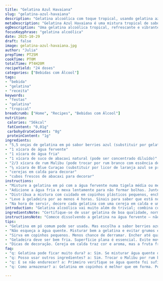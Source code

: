 ```yaml
---
title: "Gelatina Azul Havaiana"
slug: "gelatina-azul-havaiana"
description: "Gelatina alcoólica com toque tropical, usando gelatina azul sabor berries adaptada com suco de abacaxi, Malibu e Blue Curaçao. Leve alteração nas quantidades para melhor consistência e sabor equilibrado. Substituições sugeridas para rum Malibu e Blue Curaçao se não tiver à mão. Técnicas para evitar gelatina endurecida demais ou líquida demais. Resfriamento com sinais visuais para textura ideal. Decoração com frutas frescas para aroma e visual. Serve até 24 doses pequenas. Calorias controladas, abaixo de 60 por porção, com baixo teor de gordura e sódio. Acompanhamento divertido para festas descontraídas ou reuniões de amigos."
metaDescription: "Gelatina Azul Havaiana é uma mistura tropical de sabores com um toque alcoólico. Perfeita para festas e momentos descontraídos."
ogDescription: "Uma gelatina alcoólica tropical, refrescante e vibrante para animar suas festas e surpreender seus amigos."
focusKeyphrase: "gelatina alcoólica"
date: 2025-10-29
draft: false
image: gelatina-azul-havaiana.jpg
author: "Julia"
prepTime: PT25M
cookTime: PT0M
totalTime: PT4H20M
recipeYield: "24 doses"
categories: ["Bebidas com Álcool"]
tags:
- "bebida"
- "gelatina"
- "receita"
keywords:
- "festas"
- "gelatina"
- "tropical"
breadcrumb: ["Home", "Recipes", "Bebidas com Álcool"]
nutrition: 
 calories: "56kcal"
 fatContent: "0,01g"
 carbohydrateContent: "8g"
 proteinContent: "1g"
ingredients:
- "5,5 onças de gelatina em pó sabor berries azul (substituir por gelatina sabor abacaxi para variação)"
- "1 xícara de água fervente"
- "1 xícara de água fria"
- "1 xícara de suco de abacaxi natural (pode ser concentrado diluído)"
- "2/3 xícara de rum Malibu (pode trocar por rum branco com essência de coco)"
- "¼ xícara de Blue Curaçao (substituir por licor de laranja azul se preferir menos doce)"
- "cerejas em calda para decorar"
- "cubos frescos de abacaxi para decorar"
instructions:
- "Misture a gelatina em pó com a água fervente numa tigela média ou medidor com bico. Bata com batedor de arame até dissolver totalmente, sem grumos visíveis. Importante: não deixe esfriar demais antes de seguir."
- "Adicione a água fria e mexa lentamente para não formar bolhas. Junte o suco de abacaxi, o rum Malibu e o Blue Curaçao. Misture com cuidado para homogeneizar antes da montagem."
- "Distribua a mistura com cuidado em copinhos plásticos pequenos, enchendo até quase a borda para evitar transbordar. Toque na lateral para assentar o líquido, elimine bolhas com uma espátula pequena."
- "Leve à geladeira por ao menos 4 horas. Sinais para saber que está no ponto: a superfície não deve mais balançar ao mexer a bandeja, a textura ao toque deve ser firme, sem partes ainda líquidas no centro."
- "Na hora de servir, decore cada gelatina com uma cereja em calda e um pedaço de abacaxi fresco por cima para contraste visual e aromas que despertam o paladar."
introduction: "Gelatina alcoólica vai muito além do trivial; combina cores vibrantes e sabores tropicais num copinho prático, diversão na certa em qualquer festa. Já tentei várias versões fechando demais pro sabor da gelatina ou abrindo demais pro álcool. Ajustando a água quente e o tempo de descanso da mistura, consigo uma consistência firme porém macia, evitando aquele gosto de álcool puro que incomoda no fundo da boca. O segredo está no equilíbrio dos ingredientes e na escolha da gelatina base – gosto do sabor berries azul para esse azul vibrante intenso. Ovo de ouro para ocasiões informais, com uma bebida refrescante e levemente alcoólica, que remete Hawai e praia."
ingredientsNote: "Certifique-se de usar gelatina de boa qualidade, normalmente o pó é vendido em pacotes padrão. Para o rum Malibu, se não tiver, rum branco comum mais essência ou licor de coco funciona, mas cuidado com o doce excessivo. O Blue Curaçao além da cor dá um sabor cítrico levemente amargo, então para substituir pode usar licor de laranja azul ou até uma colher de suco de limão verde para balancear a doçura. A variedade de sucos de abacaxi também influencia — prefira natural ou concentrado diluído para evitar excesso de açúcar ou sabores artificiais, porque o sabor final depende desses ingredientes combinados. Águas quente e fria ajustam a gelatina para não ficar nem dura, nem mole demais."
instructionsNote: "Comece dissolvendo a gelatina na água fervente — não adianta apressar aqui, qualquer gruminho pode endurecer e deixá-la arenosa. Misture até ficar homogênea, visivelmente sem partículas. Depois, água fria para ajustar o corpo, não faça com toda a água quente. A medida da água fria também impede que a mistura fique aguada ou que não endureça direito. Incorporar os líquidos alcoólicos por último, mexendo devagar, evita formar espuma indesejada. Distribuir em copinhos pequenos com cuidado é fundamental; despejar rápido demais gera respingos e perda de líquido. O resfriamento na geladeira deve ser feito em superfície plana e sem movimentar, porque qualquer vibração pode estragar a textura. Nunca confie só no relógio: toque leve no topo, observe transparência e firmeza. Finalmente, as frutas decorativas trazem contraste e despertam o paladar, importante para a apresentação final."
tips:
- "Gelatina em pó comum pode ser usada. Mas escolha a sabor berries azul para essa cor intensa. Ou troque por sabor abacaxi se quiser algo diferente. Use suco natural ou concentrado. Resultados são bem diferentes."
- "Não esqueça a água quente. Misturar bem a gelatina e evitar grumos é crucial. Depois de misturar a água fria, mexer devagar. Isso ajuda a prevenir bolhas. Dica de quem já bagunçou isso."
- "Sirva em copinhos pequenos. Menos chance de derramar. Encher até quase a borda, toca na lateral após encher. Isso assenta bem a mistura. Menos chance de buracos ou espaço vazio também."
- "Geladeira deve ser bem fria. Superfície plana é essencial. Evite movimentar ou chacoalhar. Um leve toque no centro do copinho. Se não balança é sinal bom. Textura firme é o que procura."
- "Dicas de decoração. Cereja em calda traz cor e aroma, mas a fruta fresca de abacaxi dá frescor. Diferentes texturas atraem o paladar. Jogue frutas por cima para mais apelo visual."
faq:
- "q: Gelatina pode ficar muito dura? a: Sim. Se misturar água quente demais ou deixar na geladeira por muito tempo. A textura deve ser firme, mas não dura."
- "q: Posso usar outros ingredientes? a: Sim. Trocar o Malibu por rum branco e evitar muito doce funciona bem. Diferença no sabor e cor é perceptível."
- "q: E se não endurecer? a: Primeiro verifique se água quente foi suficiente. Desconhecer os tempos e temperaturas pode resultar em gelatina mole."
- "q: Como armazenar? a: Gelatina em copinhos é melhor que em forma. Pode durar em geladeira alguns dias. Cuidado com o tempo, aparência pode mudar."

---
```

